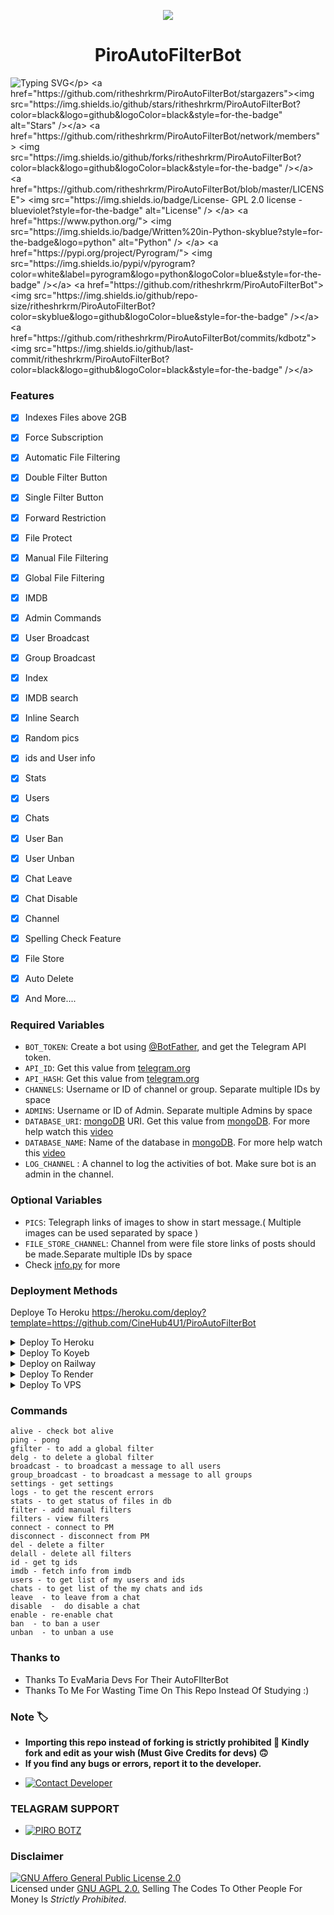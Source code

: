<p align="center">
  <img src="assets/logo.jpg">
</p>
<h1 align="center">
  <b>PiroAutoFilterBot</b>
</h1>

![Typing SVG](https://readme-typing-svg.herokuapp.com/?lines=PIRO+MOVIE+SEARCH+BOT+!;CREATED+BY+PIRO!;A+ADVANCE+BOT+WITH+COOL+FEATURES!)</p>
<a href="https://github.com/ritheshrkrm/PiroAutoFilterBot/stargazers"><img src="https://img.shields.io/github/stars/ritheshrkrm/PiroAutoFilterBot?color=black&logo=github&logoColor=black&style=for-the-badge" alt="Stars" /></a>
<a href="https://github.com/ritheshrkrm/PiroAutoFilterBot/network/members"> <img src="https://img.shields.io/github/forks/ritheshrkrm/PiroAutoFilterBot?color=black&logo=github&logoColor=black&style=for-the-badge" /></a>
<a href="https://github.com/ritheshrkrm/PiroAutoFilterBot/blob/master/LICENSE"> <img src="https://img.shields.io/badge/License- GPL 2.0 license -blueviolet?style=for-the-badge" alt="License" /> </a>
<a href="https://www.python.org/"> <img src="https://img.shields.io/badge/Written%20in-Python-skyblue?style=for-the-badge&logo=python" alt="Python" /> </a>
<a href="https://pypi.org/project/Pyrogram/"> <img src="https://img.shields.io/pypi/v/pyrogram?color=white&label=pyrogram&logo=python&logoColor=blue&style=for-the-badge" /></a>
<a href="https://github.com/ritheshrkrm/PiroAutoFilterBot"> <img src="https://img.shields.io/github/repo-size/ritheshrkrm/PiroAutoFilterBot?color=skyblue&logo=github&logoColor=blue&style=for-the-badge" /></a>
<a href="https://github.com/ritheshrkrm/PiroAutoFilterBot/commits/kdbotz"> <img src="https://img.shields.io/github/last-commit/ritheshrkrm/PiroAutoFilterBot?color=black&logo=github&logoColor=black&style=for-the-badge" /></a>

### Features

- [x] Indexes Files above 2GB
- [x] Force Subscription
- [x] Automatic File Filtering
- [x] Double Filter Button
- [x] Single Filter Button
- [x] Forward Restriction
- [x] File Protect
- [x] Manual File Filtering
- [x] Global File Filtering
- [x] IMDB
- [x] Admin Commands
- [x] User Broadcast
- [x] Group Broadcast
- [x] Index
- [x] IMDB search
- [x] Inline Search
- [x] Random pics
- [x] ids and User info 
- [x] Stats
- [x] Users
- [x] Chats
- [x] User Ban
- [x] User Unban
- [x] Chat Leave
- [x] Chat Disable
- [x] Channel
- [x] Spelling Check Feature
- [x] File Store
- [x] Auto Delete
- [x] And More....


### Required Variables
* `BOT_TOKEN`: Create a bot using [@BotFather](https://telegram.dog/BotFather), and get the Telegram API token.
* `API_ID`: Get this value from [telegram.org](https://my.telegram.org/apps)
* `API_HASH`: Get this value from [telegram.org](https://my.telegram.org/apps)
* `CHANNELS`: Username or ID of channel or group. Separate multiple IDs by space
* `ADMINS`: Username or ID of Admin. Separate multiple Admins by space
* `DATABASE_URI`: [mongoDB](https://www.mongodb.com) URI. Get this value from [mongoDB](https://www.mongodb.com). For more help watch this [video](https://youtu.be/1G1XwEOnxxo)
* `DATABASE_NAME`: Name of the database in [mongoDB](https://www.mongodb.com). For more help watch this [video](https://youtu.be/1G1XwEOnxxo)
* `LOG_CHANNEL` : A channel to log the activities of bot. Make sure bot is an admin in the channel.
### Optional Variables
* `PICS`: Telegraph links of images to show in start message.( Multiple images can be used separated by space )
* `FILE_STORE_CHANNEL`: Channel from were file store links of posts should be made.Separate multiple IDs by space
* Check [info.py](https://github.com/ritheshrkrm/PiroAutoFilterBot/blob/master/info.py) for more

### Deployment Methods
Deploye To Heroku 
https://heroku.com/deploy?template=https://github.com/CineHub4U1/PiroAutoFilterBot
<details><summary>Deploy To Heroku</summary>
<p>
<br>
<a href="https://heroku.com/deploy?template=https://github.com/ritheshrkrm/PiroAutoFilterBot">
  <img src="https://www.herokucdn.com/deploy/button.svg" alt="Deploy To Heroku">
</a>
</p>
</details>

<details><summary>Deploy To Koyeb</summary>
<b>The fastest way to deploy the application is to click the Deploy to Koyeb button below.</b>

[![Deploy to Koyeb](https://www.koyeb.com/static/images/deploy/button.svg)](https://app.koyeb.com/deploy?type=git&repository=https://github.com/ritheshrkrm/PiroAutoFilterBot&branch=main&name=pirobot)
</details>

<details><summary>Deploy on Railway</summary>
<a href="https://railway.app/new/template/y0ryFO">
<img src="https://railway.app/button.svg" alt="Deploy on Railway">
</a>
</details>

<details><summary>Deploy To Render</summary>
<br>
<a href="https://render.com/deploy?repo=https://github/ritheshrkrm/PiroAutoFilterBot/tree/master">
<img src="https://render.com/images/deploy-to-render-button.svg" alt="Deploy to Render">
</a>
</details>

<details><summary>Deploy To VPS</summary>
<p>
<pre>
Use VPS Branch
git clone https://github.com/ritheshrkrm/PiroAutoFilterBot
# Install Packages
pip3 install -U -r requirements.txt
Edit info.py with variables as given below then run bot
python3 bot.py
</pre>
</p>
</details>


### Commands
```
alive - check bot alive  
ping - pong  
gfilter - to add a global filter 
delg - to delete a global filter 
broadcast - to broadcast a message to all users 
group_broadcast - to broadcast a message to all groups 
settings - get settings   
logs - to get the rescent errors  
stats - to get status of files in db 
filter - add manual filters 
filters - view filters  
connect - connect to PM 
disconnect - disconnect from PM  
del - delete a filter  
delall - delete all filters    
id - get tg ids 
imdb - fetch info from imdb  
users - to get list of my users and ids 
chats - to get list of the my chats and ids   
leave  - to leave from a chat 
disable  -  do disable a chat 
enable - re-enable chat 
ban  - to ban a user  
unban  - to unban a use
```



### Thanks to 
 - Thanks To EvaMaria Devs For Their AutoFIlterBot
 - Thanks To Me For Wasting Time On This Repo Instead Of Studying :)

 ### Note 🏷️
 - <b>Importing this repo instead of forking is strictly prohibited 🚫 Kindly fork and edit as your wish (Must Give Credits for devs) 🙃</b>
 - <b>If you find any bugs or errors, report it to the developer.</b>
* [![Contact Developer](https://img.shields.io/static/v1?label=Contact+Developer&message=On+Telegram&color=critical)](https://telegram.me/raixchat)

### TELAGRAM SUPPORT 

* [![PIRO BOTZ](https://img.shields.io/static/v1?label=PIRO&message=BOTZ&color=critical)](https://telegram.me/piroxbots)



### Disclaimer
[![GNU Affero General Public License 2.0](https://www.gnu.org/graphics/agplv3-155x51.png)](https://www.gnu.org/licenses/agpl-3.0.en.html#header)    
Licensed under [GNU AGPL 2.0.](https://github.com/ritheshrkrm/PiroAutoFilterBot/blob/master/LICENSE)
Selling The Codes To Other People For Money Is *Strictly Prohibited*.
